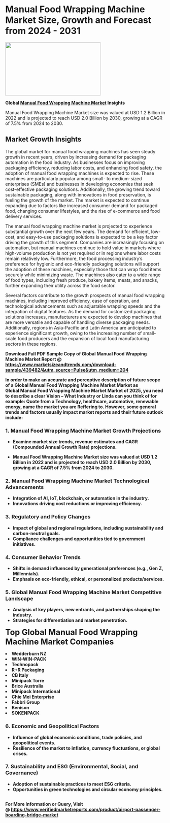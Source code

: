 <H1>Manual Food Wrapping Machine Market Size, Growth and Forecast from 2024 - 2031</H1><img class="aligncenter size-medium wp-image-584254" src="https://thirdeyenews.in/wp-content/uploads/2024/09/Global-Market-Research-300x168.jpeg" alt="" width="300" height="168" /><p><strong>Global&nbsp;<a href="https://www.marketsizeandtrends.com/download-sample/439482/&amp;utm_source=Pulse&amp;utm_medium=204">Manual Food Wrapping Machine Market</a> Insights</strong></p><p>Manual Food Wrapping Machine Market size was valued at USD 1.2 Billion in 2022 and is projected to reach USD 2.0 Billion by 2030, growing at a CAGR of 7.5% from 2024 to 2030.</p><p><h2>Market Growth Insights</h2> <p>The global market for manual food wrapping machines has seen steady growth in recent years, driven by increasing demand for packaging automation in the food industry. As businesses focus on improving packaging efficiency, reducing labor costs, and enhancing food safety, the adoption of manual food wrapping machines is expected to rise. These machines are particularly popular among small- to medium-sized enterprises (SMEs) and businesses in developing economies that seek cost-effective packaging solutions. Additionally, the growing trend toward sustainable packaging, along with innovations in food preservation, is fueling the growth of the market. The market is expected to continue expanding due to factors like increased consumer demand for packaged food, changing consumer lifestyles, and the rise of e-commerce and food delivery services.</p> <p><strong></strong></p> <p>The manual food wrapping machine market is projected to experience substantial growth over the next few years. The demand for efficient, low-cost, and easy-to-use packaging solutions is expected to be a key factor driving the growth of this segment. Companies are increasingly focusing on automation, but manual machines continue to hold value in markets where high-volume production is not yet required or in regions where labor costs remain relatively low. Furthermore, the food processing industry’s preference for hygienic and eco-friendly packaging solutions will support the adoption of these machines, especially those that can wrap food items securely while minimizing waste. The machines also cater to a wide range of food types, including fresh produce, bakery items, meats, and snacks, further expanding their utility across the food sector.</p> <p>Several factors contribute to the growth prospects of manual food wrapping machines, including improved efficiency, ease of operation, and technological advancements such as adjustable wrapping speeds and the integration of digital features. As the demand for customized packaging solutions increases, manufacturers are expected to develop machines that are more versatile and capable of handling diverse packaging needs. Additionally, regions in Asia-Pacific and Latin America are anticipated to experience significant growth, owing to the increasing number of small-scale food producers and the expansion of local food manufacturing sectors in these regions.</p> <p><strong></p><p><span class=""><strong>Download Full PDF Sample Copy of Global Manual Food Wrapping Machine Market Report</strong> @ <a href="https://www.marketsizeandtrends.com/download-sample/439482/&amp;utm_source=Pulse&amp;utm_medium=204" target="_blank">https://www.marketsizeandtrends.com/download-sample/439482/&amp;utm_source=Pulse&amp;utm_medium=204</a></span></p><p>In order to make an accurate and perceptive description of future scope of a Global&nbsp;Manual Food Wrapping Machine Market Market as Global&nbsp;Manual Food Wrapping Machine Market Market of 2025, you need to describe a clear Vision &ndash; What Industry or Linda can you think of for example: Quote from a Technology, healthcare, automotive, renewable energy, name the market you are Reffering to. However, some general trends and factors usually impact market reports and their future outlook include:</p><h3>1.&nbsp;<strong>Manual Food Wrapping Machine Market Growth Projections</strong></h3><ul><li>Examine market size trends, revenue estimates and CAGR (Compounded Annual Growth Rate) projections.</li><li><p>Manual Food Wrapping Machine Market size was valued at USD 1.2 Billion in 2022 and is projected to reach USD 2.0 Billion by 2030, growing at a CAGR of 7.5% from 2024 to 2030.</p></li></ul><h3>2.&nbsp;<strong>Manual Food Wrapping Machine Market Technological Advancements</strong></h3><ul><li>Integration of AI, IoT, blockchain, or automation in the industry.</li><li>Innovations driving cost reductions or improving efficiency.</li></ul><h3>3.&nbsp;<strong>Regulatory and Policy Changes</strong></h3><ul><li>Impact of global and regional regulations, including sustainability and carbon-neutral goals.</li><li>Compliance challenges and opportunities tied to government initiatives.</li></ul><h3>4.&nbsp;<strong>Consumer Behavior Trends</strong></h3><ul><li>Shifts in demand influenced by generational preferences (e.g., Gen Z, Millennials).</li><li>Emphasis on eco-friendly, ethical, or personalized products/services.</li></ul><h3>5.&nbsp;<strong>Global Manual Food Wrapping Machine Market Competitive Landscape</strong></h3><ul><li>Analysis of key players, new entrants, and partnerships shaping the industry.</li><li>Strategies for differentiation and market penetration.</li></ul><p data-pm-slice="1 1 []"><span style="color: inherit; font-family: inherit; font-size: 25px;">Top Global Manual Food Wrapping Machine Market Companies</span></p><div class="" data-test-id=""><p><li>Wedderburn NZ</li><li> WIN-WIN-PACK</li><li> Technopack</li><li> R+R Packaging</li><li> CB Italy</li><li> Minipack Torre</li><li> Brice Australia</li><li> Minipack International</li><li> Chie Mei Enterprise</li><li> Fabbri Group</li><li> Benison</li><li> SOKENPACK</li></p></div><h3>6.&nbsp;<strong>Economic and Geopolitical Factors</strong></h3><ul><li>Influence of global economic conditions, trade policies, and geopolitical events.</li><li>Resilience of the market to inflation, currency fluctuations, or global crises.</li></ul><h3>7.&nbsp;<strong>Sustainability and ESG (Environmental, Social, and Governance)</strong></h3><ul><li>Adoption of sustainable practices to meet ESG criteria.</li><li>Opportunities in green technologies and circular economy principles.</li></ul><h2><strong style="font-size: 14px;">For More Information or Query, Visit @&nbsp;</strong><a style="background-color: #ffffff; font-size: 14px;" href="https://www.marketsizeandtrends.com/report/manual-food-wrapping-machine-market/" target="_blank">https://www.verifiedmarketreports.com/product/airport-passenger-boarding-bridge-market</a></h2>
